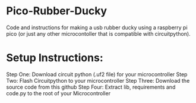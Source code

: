 # Pico-Rubber-Ducky
Code and instructions for making a usb rubber ducky using a raspberry pi pico (or just any other microcontoller that is compatible with circuitpython). 

# Setup Instructions:
Step One: Download circuit python (.uf2 file) for your microcontroller
Step Two: Flash Circuitpython to your microcontroller
Step Three: Download the source code from this github
Step Four: Extract lib, requirements and code.py to the root of your Microcontroller

